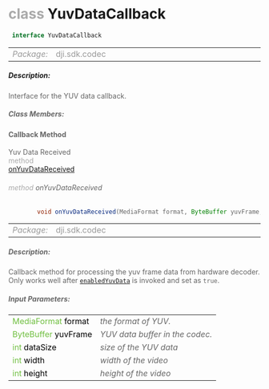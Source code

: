 <div class="article"><h1 ><font color="#AAA">class </font>YuvDataCallback</h1></div>

~~~java
 interface YuvDataCallback 
~~~

<html><table class="table-supportedby"><tr valign="top"><td width=15%><font color="#999"><i>Package:</i></td><td width=85%><font color="#999">dji.sdk.codec</td></tr></table></html>



##### Description:



<font color="#666">Interface for the YUV data callback.



##### Class Members:



#### Callback Method

<div class="api-row" id="djicodecmanager_onyuvdatareceived"><div class="api-col left">Yuv Data Received</div><div class="api-col middle" style="color:#AAA">method</div><div class="api-col right"><a class="trigger" href="#djicodecmanager_onyuvdatareceived_inline">onYuvDataReceived</a></div></div><div class="inline-doc" id="djicodecmanager_onyuvdatareceived_inline"

><div class="article"><h6 ><font color="#AAA">method </font>onYuvDataReceived</h6></div>

~~~java
        void onYuvDataReceived(MediaFormat format, ByteBuffer yuvFrame, int dataSize, int width, int height)
~~~

<html><table class="table-supportedby"><tr valign="top"><td width=15%><font color="#999"><i>Package:</i></td><td width=85%><font color="#999">dji.sdk.codec</td></tr></table></html>



##### Description:



<font color="#666">Callback method for processing the yuv frame data from hardware decoder.  Only works well after <code><a href="/Components/CodecManager/DJICodecManager.html#djicodecmanager_enabledyuvdata">enabledYuvData</a></code> is invoked and set as <code>true</code>.



##### Input Parameters:

<html><table class="table-inline-parameters"><tr valign="top"><td><font color="#70BF41">MediaFormat <font color="#000">format</td><td><font color="#666"><i>the format of YUV.</i></td></tr><tr valign="top"><td><font color="#70BF41">ByteBuffer <font color="#000">yuvFrame</td><td><font color="#666"><i>YUV data buffer in the codec.</i></td></tr><tr valign="top"><td><font color="#70BF41">int <font color="#000">dataSize</td><td><font color="#666"><i>size of the YUV data</i></td></tr><tr valign="top"><td><font color="#70BF41">int <font color="#000">width</td><td><font color="#666"><i>width of the video</i></td></tr><tr valign="top"><td><font color="#70BF41">int <font color="#000">height</td><td><font color="#666"><i>height of the video</i></td></tr></table></html></div>


